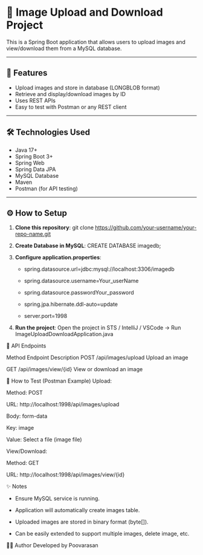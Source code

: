 # 📸 Image Upload and Download Project

This is a Spring Boot application that allows users to upload images and view/download them from a MySQL database.

---

## 🚀 Features

- Upload images and store in database (LONGBLOB format)
- Retrieve and display/download images by ID
- Uses REST APIs
- Easy to test with Postman or any REST client

---

## 🛠 Technologies Used

- Java 17+
- Spring Boot 3+
- Spring Web
- Spring Data JPA
- MySQL Database
- Maven
- Postman (for API testing)

---

## ⚙️ How to Setup

1. **Clone this repository**:
   git clone https://github.com/your-username/your-repo-name.git

2. **Create Database in MySQL**:
CREATE DATABASE imagedb;

3. **Configure application.properties**:

    - spring.datasource.url=jdbc:mysql://localhost:3306/imagedb

    - spring.datasource.username=Your_userName

    - spring.datasource.passwordYour_password

    - spring.jpa.hibernate.ddl-auto=update

    - server.port=1998

4. **Run the project**:
   Open the project in STS / IntelliJ / VSCode → Run ImageUploadDownloadApplication.java

🧪 API Endpoints

Method	Endpoint	Description
POST	/api/images/upload	Upload an image

GET	/api/images/view/{id}	View or download an image

📸 How to Test (Postman Example)
Upload:

Method: POST

URL: http://localhost:1998/api/images/upload

Body: form-data

Key: image

Value: Select a file (image file)

View/Download:

Method: GET

URL: http://localhost:1998/api/images/view/{id}

✨ Notes

  - Ensure MySQL service is running.

  - Application will automatically create images table.

  - Uploaded images are stored in binary format (byte[]).

  - Can be easily extended to support multiple images, delete image, etc.

👨‍💻 Author
  Developed by Poovarasan 
